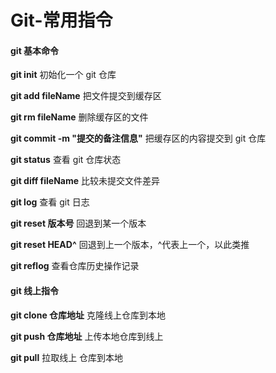 # Git-常用指令

#### git 基本命令

**git init**
初始化一个 git 仓库

**git add fileName**
把文件提交到缓存区

**git rm fileName**
删除缓存区的文件

**git commit -m "提交的备注信息"**
把缓存区的内容提交到 git 仓库

**git status**
查看 git 仓库状态

**git diff fileName**
比较未提交文件差异

**git log**
查看 git 日志

**git reset 版本号**
回退到某一个版本

**git reset HEAD^**
回退到上一个版本，^代表上一个，以此类推

**git reflog**
查看仓库历史操作记录

#### git 线上指令

**git clone 仓库地址**
克隆线上仓库到本地

**git push 仓库地址**
上传本地仓库到线上

**git pull**
拉取线上 仓库到本地
